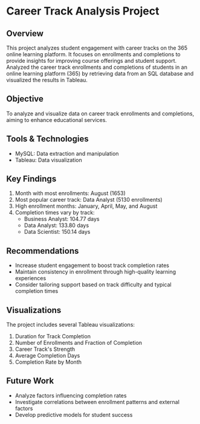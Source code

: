 # Career Track Analysis Project

## Overview
This project analyzes student engagement with career tracks on the 365 online learning platform. It focuses on enrollments and completions to provide insights for improving course offerings and student support.
Analyzed the career track enrollments and completions of  students in an online learning platform (365) by retrieving data from an SQL database and visualized the results in Tableau.

## Objective
To analyze and visualize data on career track enrollments and completions, aiming to enhance educational services.

## Tools & Technologies
- MySQL: Data extraction and manipulation
- Tableau: Data visualization

## Key Findings
1. Month with most enrollments: August (1653)
2. Most popular career track: Data Analyst (5130 enrollments)
3. High enrollment months: January, April, May, and August
4. Completion times vary by track:
   - Business Analyst: 104.77 days
   - Data Analyst: 133.80 days
   - Data Scientist: 150.14 days

## Recommendations
- Increase student engagement to boost track completion rates
- Maintain consistency in enrollment through high-quality learning experiences
- Consider tailoring support based on track difficulty and typical completion times

## Visualizations
The project includes several Tableau visualizations:
1. Duration for Track Completion
2. Number of Enrollments and Fraction of Completion
3. Career Track's Strength
4. Average Completion Days
5. Completion Rate by Month

## Future Work
- Analyze factors influencing completion rates
- Investigate correlations between enrollment patterns and external factors
- Develop predictive models for student success
